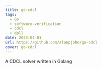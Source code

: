 ```yaml
---
title: go-cdcl
tags:
  - Go
  - software-verification
  - cdcl
  - dpll
date: 2023-04-01
url: https://github.com/alanpjohn/go-cdcl
cover: go-cdcl
---
```

A CDCL solver written in Golang